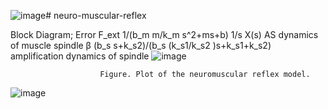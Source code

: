 ![image](https://github.com/KanNudimmud/neuro-muscular-reflex/assets/75501882/737c27a4-2294-41bd-8464-94f92ceb5f36)# neuro-muscular-reflex




Block Diagram;  Error
F_ext                            1/(b_m  m/k_m  s^2+ms+b)              1/s             X(s)
            AS               dynamics of muscle            spindle
                        β         (b_s s+k_s2)/(b_s  (k_s1/k_s2 )s+k_s1+k_s2)
amplification          dynamics of spindle
![image](https://github.com/KanNudimmud/neuro-muscular-reflex/assets/75501882/72ea9727-9cb5-48e1-9329-d6176aed2f2d)








 
                        Figure. Plot of the neuromuscular reflex model.
![image](https://github.com/KanNudimmud/neuro-muscular-reflex/assets/75501882/1ab25a92-fff0-49e7-9b50-89531b8e6914)
